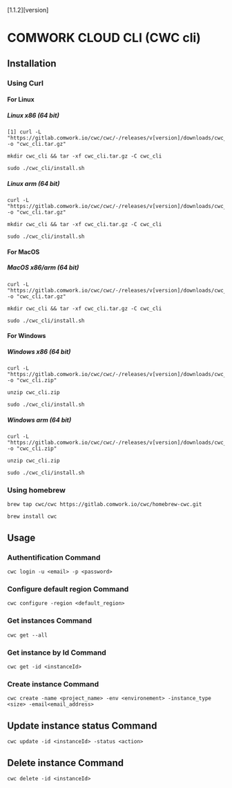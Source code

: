 [1.1.2][version]

# COMWORK CLOUD CLI (CWC cli)

## Installation
### Using Curl
#### For Linux
##### Linux x86 (64 bit)
    [1] curl -L "https://gitlab.comwork.io/cwc/cwc/-/releases/v[version]/downloads/cwc_[version]_linux_amd64.tar.gz" -o "cwc_cli.tar.gz"
    
    mkdir cwc_cli && tar -xf cwc_cli.tar.gz -C cwc_cli 
    
    sudo ./cwc_cli/install.sh

##### Linux arm (64 bit)
    curl -L "https://gitlab.comwork.io/cwc/cwc/-/releases/v[version]/downloads/cwc_[version]_linux_arm64.tar.gz" -o "cwc_cli.tar.gz"
    
    mkdir cwc_cli && tar -xf cwc_cli.tar.gz -C cwc_cli 
    
    sudo ./cwc_cli/install.sh

#### For MacOS
##### MacOS x86/arm (64 bit)

    curl -L "https://gitlab.comwork.io/cwc/cwc/-/releases/v[version]/downloads/cwc_[version]_darwin_all.tar.gz" -o "cwc_cli.tar.gz"
    
    mkdir cwc_cli && tar -xf cwc_cli.tar.gz -C cwc_cli 
    
    sudo ./cwc_cli/install.sh


#### For Windows
##### Windows x86 (64 bit)

    curl -L "https://gitlab.comwork.io/cwc/cwc/-/releases/v[version]/downloads/cwc_[version]_windows_amd64.zip" -o "cwc_cli.zip"

    unzip cwc_cli.zip 
    
    sudo ./cwc_cli/install.sh
##### Windows arm (64 bit)

    curl -L "https://gitlab.comwork.io/cwc/cwc/-/releases/v[version]/downloads/cwc_[version]_windows_arm64.zip" -o "cwc_cli.zip"

    unzip cwc_cli.zip 
    
    sudo ./cwc_cli/install.sh

### Using homebrew

    brew tap cwc/cwc https://gitlab.comwork.io/cwc/homebrew-cwc.git 

    brew install cwc

## Usage
### Authentification Command
    cwc login -u <email> -p <password>

### Configure default region Command
    cwc configure -region <default_region>

### Get instances Command
    cwc get --all

### Get instance by Id Command
    cwc get -id <instanceId>

### Create instance Command

    cwc create -name <project_name> -env <environement> -instance_type <size> -email<email_address>
    
## Update instance status Command
    cwc update -id <instanceId> -status <action>

## Delete instance Command
    cwc delete -id <instanceId>
    